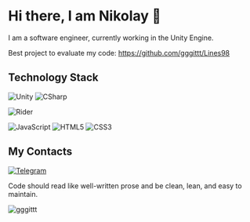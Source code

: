 # Hi there, I am Nikolay 👋

I am a software engineer, currently working in the Unity Engine.

Best project to evaluate my code: https://github.com/gggittt/Lines98

## Technology Stack

![Unity](https://img.shields.io/badge/-Unity-090909?style=for-the-badge&logo=unity)
![CSharp](https://img.shields.io/badge/-CSharp-090909?style=for-the-badge&logo=csharp&logoColor=37E1FF)

![Rider](https://img.shields.io/badge/-Rider-090909?style=for-the-badge&logo=rider&logoColor=FF8F2D)

![JavaScript](https://img.shields.io/badge/javascript-%23323330.svg?style=for-the-badge&logo=javascript&logoColor=%23F7DF1E)
![HTML5](https://img.shields.io/badge/html5-%23E34F26.svg?style=for-the-badge&logo=html5&logoColor=white)
![CSS3](https://img.shields.io/badge/css3-%231572B6.svg?style=for-the-badge&logo=css3&logoColor=white)
<!--
![LeetCode](https://img.shields.io/badge/LeetCode-000000?style=for-the-badge&logo=LeetCode&logoColor=#d16c06) https://leetcode.com/Nikolay_Bozhok/
-->


## My Contacts
[![Telegram](https://img.shields.io/badge/-Telegram-090909?style=for-the-badge&logo=telegram)](https://t.me/nBozhok/)
<!--![LinkedIn](https://img.shields.io/badge/linkedin-%230077B5.svg?style=for-the-badge&logo=linkedin&logoColor=white)-->

Code should read like well-written prose and be clean, lean, and easy to maintain.



<!--     visit count    -->
<p align="left"> <img src="https://komarev.com/ghpvc/?username=gggittt&label=Profile%20views&color=0e75b6&style=flat" alt="gggittt" /> </p>


